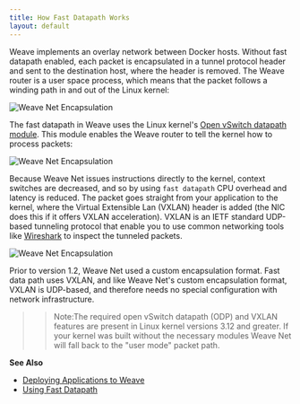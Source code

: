 ```yaml
---
title: How Fast Datapath Works
layout: default
---
```



Weave implements an overlay network between Docker hosts. Without fast datapath enabled, each packet is encapsulated in a tunnel protocol header and sent to the destination host, where the header is removed.  The Weave router is a user space process, which means that the packet follows a winding path in and out of the Linux kernel:

![Weave Net Encapsulation](/images/weave-net-encap1-1024x459.png)


The fast datapath in Weave uses the Linux kernel's [Open vSwitch datapath module](https://www.kernel.org/doc/Documentation/networking/openvswitch.txt). This module enables the Weave router to tell the kernel how to process packets:

![Weave Net Encapsulation](/images/weave-net-fdp1-1024x454.png)

Because Weave Net issues instructions directly to the kernel, context switches are decreased, and so by using `fast datapath` CPU overhead and latency is reduced. The packet goes straight from your application to the kernel, where the Virtual Extensible Lan (VXLAN) header is added (the NIC does this if it offers VXLAN acceleration). VXLAN is an IETF standard UDP-based tunneling protocol that enable you to use common networking tools like [Wireshark](https://www.wireshark.org/) to inspect the tunneled packets.

![Weave Net Encapsulation](/images/weave-frame-encapsulation-178x300.png)

Prior to version 1.2, Weave Net used a custom encapsulation format. Fast data path uses VXLAN, and like Weave Net's custom encapsulation format, VXLAN is UDP-based, and therefore needs no special configuration with network infrastructure. 

>>Note:The required open vSwitch datapath (ODP) and VXLAN features are present in Linux kernel versions 3.12 and greater. If your kernel was built without the necessary modules Weave Net will fall back to the "user mode" packet path.


**See Also**

 * [Deploying Applications to Weave](/site/using-weave/deploying-applications.md)
 * [Using Fast Datapath](/site/fastdp/using-fastdp.md)


